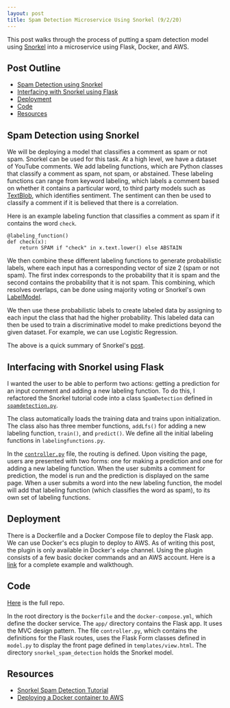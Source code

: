 ```yaml
---
layout: post
title: Spam Detection Microservice Using Snorkel (9/2/20)
---
```

This post walks through the process of putting a spam detection model using [Snorkel](https://github.com/snorkel-team/snorkel) into a microservice using Flask, Docker, and AWS.

## Post Outline
- [Spam Detection using Snorkel](#spam-detection-using-snorkel)
- [Interfacing with Snorkel using Flask](#interfacing-with-snorkel-using-flask)
- [Deployment](#deployment)
- [Code](#code)
- [Resources](#resources)

## Spam Detection using Snorkel
We will be deploying a model that classifies a comment as spam or not spam.
Snorkel can be used for this task.
At a high level, we have a dataset of YouTube comments.
We add labeling functions, which are Python classes that classify a comment as spam, not spam, or abstained.
These labeling functions can range from keyword labeling, which labels a comment based on whether it contains a particular word, to third party models such as [TextBlob](https://textblob.readthedocs.io/en/dev/index.html), which identifies sentiment.
The sentiment can then be used to classify a comment if it is believed that there is a correlation.

Here is an example labeling function that classifies a comment as spam if it contains the word `check`.
```
@labeling_function()
def check(x):
    return SPAM if "check" in x.text.lower() else ABSTAIN
```

We then combine these different labeling functions to generate probabilistic labels, where each input has a corresponding vector of size 2 (spam or not spam).
The first index corresponds to the probability that it is spam and the second contains the probability that it is not spam.
This combining, which resolves overlaps, can be done using majority voting or Snorkel's own [LabelModel](https://snorkel.readthedocs.io/en/master/packages/_autosummary/labeling/snorkel.labeling.model.label_model.LabelModel.html#snorkel.labeling.model.label_model.LabelModel).

We then use these probabilistic labels to create labeled data by assigning to each input the class that had the higher probability. 
This labeled data can then be used to train a discriminative model to make predictions beyond the given dataset.
For example, we can use Logistic Regression.

The above is a quick summary of Snorkel's [post](https://www.snorkel.org/use-cases/01-spam-tutorial#-snorkel-intro-tutorial-data-labeling).

## Interfacing with Snorkel using Flask
I wanted the user to be able to perform two actions: getting a prediction for an input comment and adding a new labeling function.
To do this, I refactored the Snorkel tutorial code into a class `SpamDetection` defined in [`spamdetection.py`](https://github.com/andrew128/spam-detection-microservice/blob/master/app/snorkel_spam_detection/spamdetection.py).

The class automatically loads the training data and trains upon initialization.
The class also has three member functions, `addLfs()` for adding a new labeling function, `train()`, and `predict()`.
We define all the initial labeling functions in `labelingfunctions.py`.

In the [`controller.py`](https://github.com/andrew128/spam-detection-microservice/blob/master/app/controller.py) file, the routing is defined.
Upon visiting the page, users are presented with two forms: one for making a prediction and one for adding a new labeling function.
When the user submits a comment for prediction, the model is run and the prediction is displayed on the same page.
When a user submits a word into the new labeling function, the model will add that labeling function (which classifies the word as spam), to its own set of labeling functions. 

## Deployment
There is a Dockerfile and a Docker Compose file to deploy the Flask app.
We can use Docker's ecs plugin to deploy to AWS.
As of writing this post, the plugin is only available in Docker's `edge` channel.
Using the plugin consists of a few basic docker commands and an AWS account.
Here is a [link](https://github.com/docker/ecs-plugin/tree/master/example) for a complete example and walkthough.

## Code
[Here](https://github.com/andrew128/spam-detection-microservice) is the full repo.

In the root directory is the `Dockerfile` and the `docker-compose.yml`, which define the docker service.
The `app/` directory contains the Flask app.
It uses the MVC design pattern.
The file `controller.py`, which contains the definitions for the Flask routes, uses the Flask Form classes defined in `model.py` to display the front page defined in `templates/view.html`.
The directory `snorkel_spam_detection` holds the Snorkel model.

## Resources
- [Snorkel Spam Detection Tutorial](https://www.snorkel.org/use-cases/01-spam-tutorial#task-spam-detection)
- [Deploying a Docker container to AWS](https://github.com/docker/ecs-plugin/tree/master/example)